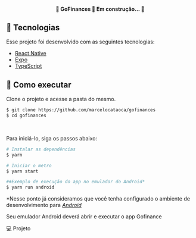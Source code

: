 <h4 align="center">	🚧  GoFinances 🚀 Em construção...  🚧</h4>

## 🧪 Tecnologias

Esse projeto foi desenvolvido com as seguintes tecnologias:

- [React Native](https://reactnative.dev/)
- [Expo](https://expo.dev/)
- [TypeScript](https://www.typescriptlang.org/)

## 🚀 Como executar

Clone o projeto e acesse a pasta do mesmo.

```bash
$ git clone https://github.com/marcelocataoca/gofinances
$ cd gofinances
```
<br>

Para iniciá-lo, siga os passos abaixo:
```bash
# Instalar as dependências
$ yarn

# Iniciar o metro
$ yarn start

##Exemplo de execução do app no emulador do Android*
$ yarn run android
```
*Nesse ponto já consideramos que você tenha configurado
o ambiente de desenvolvimento para [_Android_](https://react-native.rocketseat.dev/)

Seu emulador Android deverá abrir e executar o app Gofinance

 💻 Projeto


